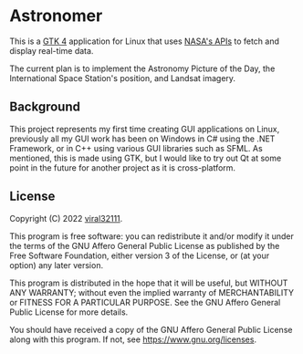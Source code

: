# Astronomer

This is a [GTK 4](https://docs.gtk.org/gtk4/index.html) application for Linux that uses [NASA's APIs](https://api.nasa.gov/index.html) to fetch and display real-time data.

The current plan is to implement the Astronomy Picture of the Day, the International Space Station's position, and Landsat imagery.

## Background

This project represents my first time creating GUI applications on Linux, previously all my GUI work has been on Windows in C# using the .NET Framework, or in C++ using various GUI libraries such as SFML. As mentioned, this is made using GTK, but I would like to try out Qt at some point in the future for another project as it is cross-platform.

## License

Copyright (C) 2022 [viral32111](https://viral32111.com).

This program is free software: you can redistribute it and/or modify
it under the terms of the GNU Affero General Public License as
published by the Free Software Foundation, either version 3 of the
License, or (at your option) any later version.

This program is distributed in the hope that it will be useful,
but WITHOUT ANY WARRANTY; without even the implied warranty of
MERCHANTABILITY or FITNESS FOR A PARTICULAR PURPOSE. See the
GNU Affero General Public License for more details.

You should have received a copy of the GNU Affero General Public License
along with this program. If not, see https://www.gnu.org/licenses.
